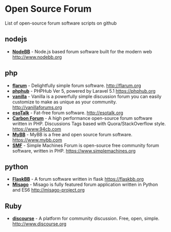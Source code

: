 # Open Source Forum

List of open-source forum software scripts on github

## nodejs

* [**NodeBB**](https://github.com/NodeBB/NodeBB) - Node.js based forum software built for the modern web http://www.nodebb.org

## php

* [**flarum**](https://github.com/flarum/flarum) - Delightfully simple forum software. http://flarum.org
* [**phphub**](https://github.com/summerblue/phphub5) - PHPHub Ver 5, powered by Laravel 5.1 https://phphub.org
* [**vanilla**](https://github.com/vanilla/vanilla) - Vanilla is a powerfully simple discussion forum you can easily customize to make as unique as your community. http://vanillaforums.org
* [**esoTalk**](https://github.com/esotalk/esoTalk) - Fat-free forum software. http://esotalk.org
* [**Carbon Forum**](https://github.com/lincanbin/Carbon-Forum) - A high performance open-source forum software written in PHP. Discussions Tags based with Quora/StackOverflow style. https://www.94cb.com
* [**MyBB**](https://github.com/mybb/mybb) - MyBB is a free and open source forum software. https://www.mybb.com
* [**SMF**](https://github.com/SimpleMachines/SMF) - Simple Machines Forum is open-source free community forum software, written in PHP. https://www.simplemachines.org

## python

* [**FlaskBB**](https://github.com/sh4nks/flaskbb) - A forum software written in flask https://flaskbb.org
* [**Misago**](https://github.com/rafalp/Misago) - Misago is fully featured forum application written in Python and ES6 http://misago-project.org

## Ruby

* [**discourse**](https://github.com/discourse/discourse) - A platform for community discussion. Free, open, simple. http://www.discourse.org

